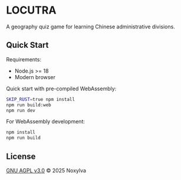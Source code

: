 # LOCUTRA

A geography quiz game for learning Chinese administrative divisions.

## Quick Start

Requirements:
- Node.js >= 18
- Modern browser

Quick start with pre-compiled WebAssembly:
```bash
SKIP_RUST=true npm install
npm run build:web
npm run dev
```

For WebAssembly development:
```bash
npm install
npm run build
```

## License

[GNU AGPL v3.0](LICENSE) © 2025 Noxylva

